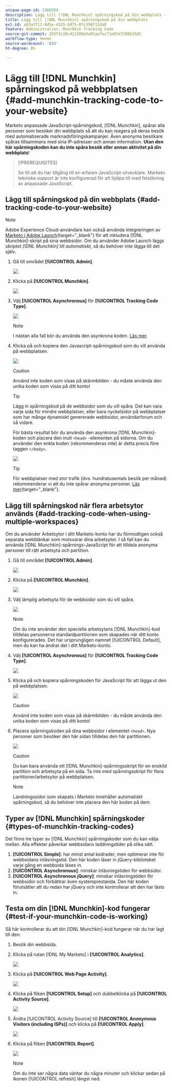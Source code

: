```yaml
---
unique-page-id: 2360354
description: Lägg till [!DNL Munchkin] spårningskod på din webbplats - Marketo Docs - Produktdokumentation
title: Lägg till [!DNL Munchkin] spårningskod på din webbplats
exl-id: a03a7f11-8d5e-4325-b975-8fc350711da0
feature: Administration, Munchkin Tracking Code
source-git-commit: 26573c20c411208e5a01aa7ec73a97e7208b35d5
workflow-type: tm+mt
source-wordcount: '633'
ht-degree: 0%

---
```


# Lägg till [!DNL Munchkin] spårningskod på webbplatsen {#add-munchkin-tracking-code-to-your-website}

Marketo anpassade JavaScript-spårningskod, [!DNL Munchkin], spårar alla personer som besöker din webbplats så att du kan reagera på deras besök med automatiserade marknadsföringskampanjer. Även anonyma besökare spåras tillsammans med sina IP-adresser och annan information. **Utan den här spårningskoden kan du inte spåra besök eller annan aktivitet på din webbplats**!

>[!PREREQUISITES]
>
>Se till att du har tillgång till en erfaren JavaScript-utvecklare. Marketo tekniska support är inte konfigurerad för att hjälpa till med felsökning av anpassade JavaScript.

## Lägg till spårningskod på din webbplats {#add-tracking-code-to-your-website}

>[!NOTE]
>
>Adobe Experience Cloud-användare kan också använda integreringen av [Marketo i Adobe Launch](https://exchange.adobe.com/apps/ec/100223/adobe-launch-core-extension){target="_blank"} för att inkludera [!DNL Munchkin]-skript på sina webbsidor. Om du använder Adobe Launch läggs _skriptet [!DNL Munchkin] till automatiskt_, så du behöver inte lägga till det själv.

1. Gå till området **[!UICONTROL Admin]**.

   ![](assets/add-munchkin-tracking-code-to-your-website-1.png)

1. Klicka på **[!UICONTROL Munchkin]**.

   ![](assets/add-munchkin-tracking-code-to-your-website-2.png)

1. Välj **[!UICONTROL Asynchronous]** för **[!UICONTROL Tracking Code Type]**.

   ![](assets/add-munchkin-tracking-code-to-your-website-3.png)

   >[!NOTE]
   >
   >I nästan alla fall bör du använda den asynkrona koden. [Läs mer](#types-of-munchkin-tracking-codes).

1. Klicka på och kopiera den Javascript-spårningskod som du vill använda på webbplatsen.

   ![](assets/add-munchkin-tracking-code-to-your-website-4.png)

   >[!CAUTION]
   >
   >Använd inte koden som visas på skärmbilden - du måste använda den unika koden som visas på ditt konto!

   >[!TIP]
   >
   >Lägg in spårningskod på de webbsidor som du vill spåra. Det kan vara varje sida för mindre webbplatser, eller bara nyckelsidor på webbplatser som har många dynamiskt genererade webbsidor, användarforum och så vidare.

   För bästa resultat bör du använda den asynkrona [!DNL Munchkin]-koden och placera den inuti `<head>` -elementen på sidorna. Om du använder den enkla koden (rekommenderas inte) är detta precis före taggen `</body>`.

   ![](assets/add-munchkin-tracking-code-to-your-website-5.png)

   >[!TIP]
   >
   >För webbplatser med stor trafik (dvs. hundratusentals besök per månad) rekommenderar vi att du inte spårar anonyma personer. [Läs mer](https://experienceleague.adobe.com/en/docs/marketo-developer/marketo/javascriptapi/leadtracking/lead-tracking){target="_blank"}.

## Lägg till spårningskod när flera arbetsytor används {#add-tracking-code-when-using-multiple-workspaces}

Om du använder Arbetsytor i ditt Marketo-konto har du förmodligen också separata webblänkar som motsvarar dina arbetsytor. I så fall kan du använda [!DNL Munchkin]-spårnings-JavaScript för att tilldela anonyma personer till rätt arbetsyta och partition.

1. Gå till området **[!UICONTROL Admin]**.

   ![](assets/add-munchkin-tracking-code-to-your-website-6.png)

1. Klicka på **[!UICONTROL Munchkin]**.

   ![](assets/add-munchkin-tracking-code-to-your-website-7.png)

1. Välj lämplig arbetsyta för de webbsidor som du vill spåra.

   ![](assets/add-munchkin-tracking-code-to-your-website-8.png)

   >[!NOTE]
   >
   >Om du inte använder den speciella arbetsytans [!DNL Munchkin]-kod tilldelas personerna standardpartitionen som skapades när ditt konto konfigurerades. Det har ursprungligen namnet [!UICONTROL Default], men du kan ha ändrat det i ditt Marketo-konto.

1. Välj **[!UICONTROL Asynchronous]** för **[!UICONTROL Tracking Code Type]**.

   ![](assets/add-munchkin-tracking-code-to-your-website-9.png)

1. Klicka på och kopiera spårningskoden för JavaScript för att lägga ut den på webbplatsen.

   ![](assets/add-munchkin-tracking-code-to-your-website-10.png)

   >[!CAUTION]
   >
   >Använd inte koden som visas på skärmbilden - du måste använda den unika koden som visas på ditt konto!

1. Placera spårningskoden på dina webbsidor i elementet `<head>`. Nya personer som besöker den här sidan tilldelas den här partitionen.

   ![](assets/add-munchkin-tracking-code-to-your-website-11.png)

   >[!CAUTION]
   >
   >Du kan bara använda ett [!DNL Munchkin]-spårningsskript för en enskild partition och arbetsyta på en sida. Ta inte med spårningsskript för flera partitioner/arbetsytor på webbplatsen.

   >[!NOTE]
   >
   >Landningssidor som skapats i Marketo innehåller automatiskt spårningskod, så du behöver inte placera den här koden på dem.

## Typer av [!DNL Munchkin] spårningskoder {#types-of-munchkin-tracking-codes}

Det finns tre typer av [!DNL Munchkin] spårningskoder som du kan välja mellan. Alla effekter påverkar webbsidans laddningstider på olika sätt.

1. **[!UICONTROL Simple]**: har minst antal kodrader, men optimerar inte för webbsidans inläsningstid. Den här koden läser in jQuery-biblioteket varje gång en webbsida läses in.
1. **[!UICONTROL Asynchronous]**: minskar inläsningstiden för webbsidor.
1. **[!UICONTROL Asynchronous jQuery]**: minskar inläsningstiden för webbsidor och förbättrar även systemprestanda. Den här koden förutsätter att du redan har jQuery och inte kontrollerar att den har lästs in.

## Testa om din [!DNL Munchkin]-kod fungerar {#test-if-your-munchkin-code-is-working}

Så här kontrollerar du att din [!DNL Munchkin]-kod fungerar när du har lagt till den:

1. Besök din webbsida.

1. Klicka på rutan [!DNL My Marketo] i **[!UICONTROL Analytics]**.

   ![](assets/add-munchkin-tracking-code-to-your-website-12.png)

1. Klicka på **[!UICONTROL Web Page Activity]**.

   ![](assets/add-munchkin-tracking-code-to-your-website-13.png)

1. Klicka på fliken **[!UICONTROL Setup]** och dubbelklicka på **[!UICONTROL Activity Source]**.

   ![](assets/add-munchkin-tracking-code-to-your-website-14.png)

1. Ändra [!UICONTROL Activity Source] till **[!UICONTROL Anonymous Visitors (including ISPs)]** och klicka på **[!UICONTROL Apply]**.

   ![](assets/add-munchkin-tracking-code-to-your-website-15.png)

1. Klicka på fliken **[!UICONTROL Report]**.

   ![](assets/add-munchkin-tracking-code-to-your-website-16.png)

   >[!NOTE]
   >
   >Om du inte ser några data väntar du några minuter och klickar sedan på ikonen [!UICONTROL refresh] längst ned.
